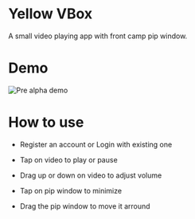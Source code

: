 # Yellow VBox

A small video playing app with front camp pip window.

# Demo

![Pre alpha demo](demo/pre-alpha-demo.gif)

# How to use

- Register an account or Login with existing one

- Tap on video to play or pause

- Drag up or down on video to adjust volume

- Tap on pip window to minimize

- Drag the pip window to move it arround
